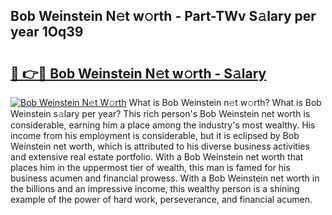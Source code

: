 ## Bob Weinstein N𝚎t w𝚘rth - Part-TWv S𝚊lary per year 1Oq39

# <h2><a href="http://gc0old.nevu.top/?p=Bob+Weinstein">🔗 👉🔴 Bob Weinstein N𝚎t w𝚘rth - S𝚊lary</a></h2>

[![Bob Weinstein N𝚎t W𝚘rth](https://i.imgur.com/Oavwk0R.jpeg)](http://gc0old.nevu.top/?p=Bob+Weinstein)
What is Bob Weinstein n𝚎t w𝚘rth? What is Bob Weinstein s𝚊lary per year?
This rich person's Bob Weinstein net worth is considerable, earning him a place among the industry's most wealthy. His income from his employment is considerable, but it is eclipsed by Bob Weinstein net worth, which is attributed to his diverse business activities and extensive real estate portfolio. With a Bob Weinstein net worth that places him in the uppermost tier of wealth, this man is famed for his business acumen and financial prowess. With a Bob Weinstein net worth in the billions and an impressive income, this wealthy person is a shining example of the power of hard work, perseverance, and financial acumen.
